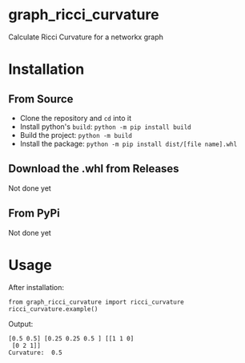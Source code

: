 # graph_ricci_curvature
Calculate Ricci Curvature for a networkx graph

# Installation

## From Source
- Clone the repository and ```cd``` into it
- Install python's ```build```: ```python -m pip install build```
- Build the project: ```python -m build```
- Install the package: ```python -m pip install dist/[file name].whl```

## Download the .whl from Releases

Not done yet

## From PyPi

Not done yet

# Usage

After installation:

```
from graph_ricci_curvature import ricci_curvature
ricci_curvature.example()
```

Output:

```
[0.5 0.5] [0.25 0.25 0.5 ] [[1 1 0]
 [0 2 1]]
Curvature:  0.5
```
